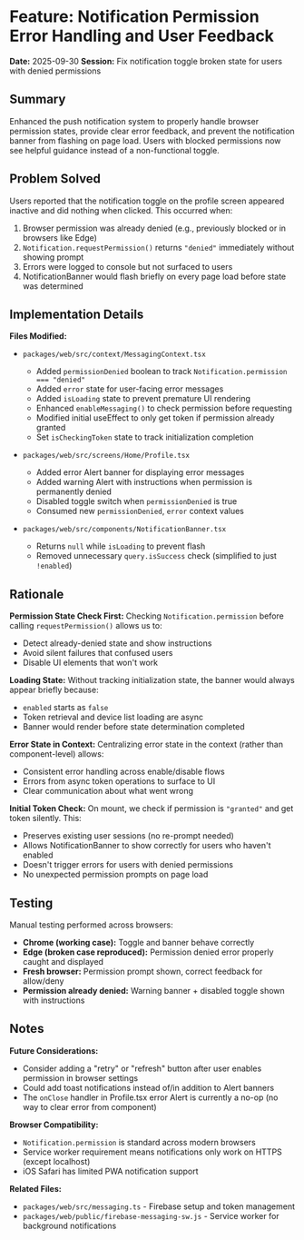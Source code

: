# Feature: Notification Permission Error Handling and User Feedback

**Date:** 2025-09-30
**Session:** Fix notification toggle broken state for users with denied permissions

## Summary
Enhanced the push notification system to properly handle browser permission states, provide clear error feedback, and prevent the notification banner from flashing on page load. Users with blocked permissions now see helpful guidance instead of a non-functional toggle.

## Problem Solved
Users reported that the notification toggle on the profile screen appeared inactive and did nothing when clicked. This occurred when:
1. Browser permission was already denied (e.g., previously blocked or in browsers like Edge)
2. `Notification.requestPermission()` returns `"denied"` immediately without showing prompt
3. Errors were logged to console but not surfaced to users
4. NotificationBanner would flash briefly on every page load before state was determined

## Implementation Details

**Files Modified:**
- `packages/web/src/context/MessagingContext.tsx`
  - Added `permissionDenied` boolean to track `Notification.permission === "denied"`
  - Added `error` state for user-facing error messages
  - Added `isLoading` state to prevent premature UI rendering
  - Enhanced `enableMessaging()` to check permission before requesting
  - Modified initial useEffect to only get token if permission already granted
  - Set `isCheckingToken` state to track initialization completion

- `packages/web/src/screens/Home/Profile.tsx`
  - Added error Alert banner for displaying error messages
  - Added warning Alert with instructions when permission is permanently denied
  - Disabled toggle switch when `permissionDenied` is true
  - Consumed new `permissionDenied`, `error` context values

- `packages/web/src/components/NotificationBanner.tsx`
  - Returns `null` while `isLoading` to prevent flash
  - Removed unnecessary `query.isSuccess` check (simplified to just `!enabled`)

## Rationale

**Permission State Check First:** Checking `Notification.permission` before calling `requestPermission()` allows us to:
- Detect already-denied state and show instructions
- Avoid silent failures that confused users
- Disable UI elements that won't work

**Loading State:** Without tracking initialization state, the banner would always appear briefly because:
- `enabled` starts as `false`
- Token retrieval and device list loading are async
- Banner would render before state determination completed

**Error State in Context:** Centralizing error state in the context (rather than component-level) allows:
- Consistent error handling across enable/disable flows
- Errors from async token operations to surface to UI
- Clear communication about what went wrong

**Initial Token Check:** On mount, we check if permission is `"granted"` and get token silently. This:
- Preserves existing user sessions (no re-prompt needed)
- Allows NotificationBanner to show correctly for users who haven't enabled
- Doesn't trigger errors for users with denied permissions
- No unexpected permission prompts on page load

## Testing
Manual testing performed across browsers:
- **Chrome (working case):** Toggle and banner behave correctly
- **Edge (broken case reproduced):** Permission denied error properly caught and displayed
- **Fresh browser:** Permission prompt shown, correct feedback for allow/deny
- **Permission already denied:** Warning banner + disabled toggle shown with instructions

## Notes

**Future Considerations:**
- Consider adding a "retry" or "refresh" button after user enables permission in browser settings
- Could add toast notifications instead of/in addition to Alert banners
- The `onClose` handler in Profile.tsx error Alert is currently a no-op (no way to clear error from component)

**Browser Compatibility:**
- `Notification.permission` is standard across modern browsers
- Service worker requirement means notifications only work on HTTPS (except localhost)
- iOS Safari has limited PWA notification support

**Related Files:**
- `packages/web/src/messaging.ts` - Firebase setup and token management
- `packages/web/public/firebase-messaging-sw.js` - Service worker for background notifications